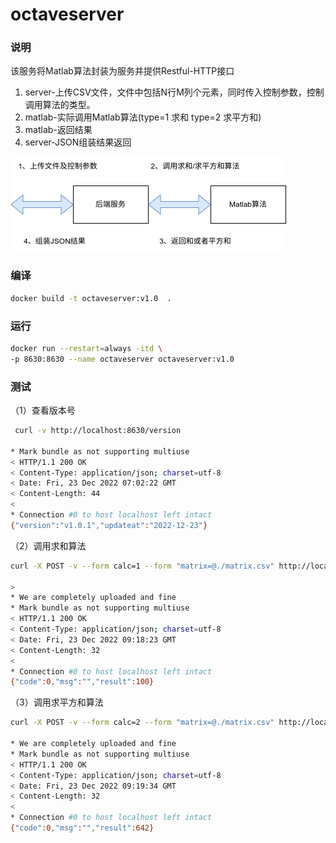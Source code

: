 # octaveserver

### 说明

该服务将Matlab算法封装为服务并提供Restful-HTTP接口

1. server-上传CSV文件，文件中包括N行M列个元素，同时传入控制参数，控制调用算法的类型。
2. matlab-实际调用Matlab算法(type=1 求和  type=2 求平方和)
3. matlab-返回结果
4. server-JSON组装结果返回

![图片](images/octave.png)

### 编译

```bash
docker build -t octaveserver:v1.0  .
```
### 运行

```bash
docker run --restart=always -itd \
-p 8630:8630 --name octaveserver octaveserver:v1.0
```
### 测试
（1）查看版本号
```bash
 curl -v http://localhost:8630/version

* Mark bundle as not supporting multiuse
< HTTP/1.1 200 OK
< Content-Type: application/json; charset=utf-8
< Date: Fri, 23 Dec 2022 07:02:22 GMT
< Content-Length: 44
< 
* Connection #0 to host localhost left intact
{"version":"v1.0.1","updateat":"2022-12-23"}
```

（2）调用求和算法
```bash
curl -X POST -v --form calc=1 --form "matrix=@./matrix.csv" http://localhost:8630/octave

> 
* We are completely uploaded and fine
* Mark bundle as not supporting multiuse
< HTTP/1.1 200 OK
< Content-Type: application/json; charset=utf-8
< Date: Fri, 23 Dec 2022 09:18:23 GMT
< Content-Length: 32
< 
* Connection #0 to host localhost left intact
{"code":0,"msg":"","result":100}
```

（3）调用求平方和算法
```bash
curl -X POST -v --form calc=2 --form "matrix=@./matrix.csv" http://localhost:8630/octave

* We are completely uploaded and fine
* Mark bundle as not supporting multiuse
< HTTP/1.1 200 OK
< Content-Type: application/json; charset=utf-8
< Date: Fri, 23 Dec 2022 09:19:34 GMT
< Content-Length: 32
< 
* Connection #0 to host localhost left intact
{"code":0,"msg":"","result":642}
```

